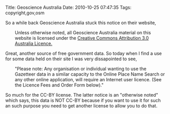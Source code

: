 Title: Geoscience Australia
Date: 2010-10-25 07:47:35
Tags: copyright,gov,osm

So a while back Geoscience Australia stuck this notice on their website,
<p style="padding-left:30px;">Unless otherwise noted, all Geoscience Australia material on this website is licensed under the <a href="http://creativecommons.org/licenses/by/3.0/au/">Creative Commons Attribution 3.0 Australia Licence.</a></p>
Great, another source of free government data. So today when I find a use for some data held on their site I was very dissapointed to see,
<p style="padding-left:30px;">"Please note: Any organisation or individual wanting to use the Gazetteer data in a similar capacity to the Online Place Name Search or any other online application, will require an Internet user licence. (See the Licence Fees and Order Form below)."</p>
So much for the CC-BY license. The latter notice is an "otherwise noted" which says, this data is NOT CC-BY because if you want to use it for such an such purpose you need to get another license to allow you to do that.